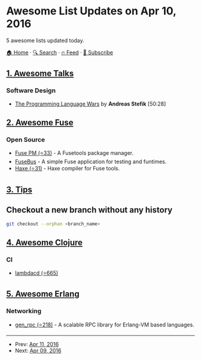 # Awesome List Updates on Apr 10, 2016

5 awesome lists updated today.

[🏠 Home](/README.md) · [🔍 Search](https://test.trackawesomelist.com/search/) · [🔥 Feed](https://test.trackawesomelist.com/rss.xml) · [📮 Subscribe](https://trackawesomelist.us17.list-manage.com/subscribe?u=d2f0117aa829c83a63ec63c2f&id=36a103854c)



## [1. Awesome Talks](/content/JanVanRyswyck/awesome-talks/README.md)

### Software Design

*   [The Programming Language Wars](https://www.youtube.com/watch?v=mDZ-QSLQIB8) by **Andreas Stefik** \[50:28]

## [2. Awesome Fuse](/content/fuse-compound/awesome-fuse/README.md)

### Open Source

*   [Fuse PM (⭐33)](https://github.com/bolav/fusepm) - A Fusetools package manager.
*   [FuseBus](http://tmn.github.io/FuseBus/) - A simple Fuse application for testing and funtimes.
*   [Haxe (⭐31)](https://github.com/elsassph/fusetools-haxe) - Haxe compiler for Fuse tools.

## [3. Tips](/content/git-tips/tips/README.md)

## Checkout a new branch without any history

```sh
git checkout --orphan <branch_name>
```

## [4. Awesome Clojure](/content/razum2um/awesome-clojure/README.md)

### CI

*   [lambdacd (⭐665)](https://github.com/flosell/lambdacd)

## [5. Awesome Erlang](/content/drobakowski/awesome-erlang/README.md)

### Networking

*   [gen\_rpc (⭐218)](https://github.com/priestjim/gen_rpc) - A scalable RPC library for Erlang-VM based languages.

---

- Prev: [Apr 11, 2016](/content/2016/04/11/README.md)
- Next: [Apr 09, 2016](/content/2016/04/09/README.md)